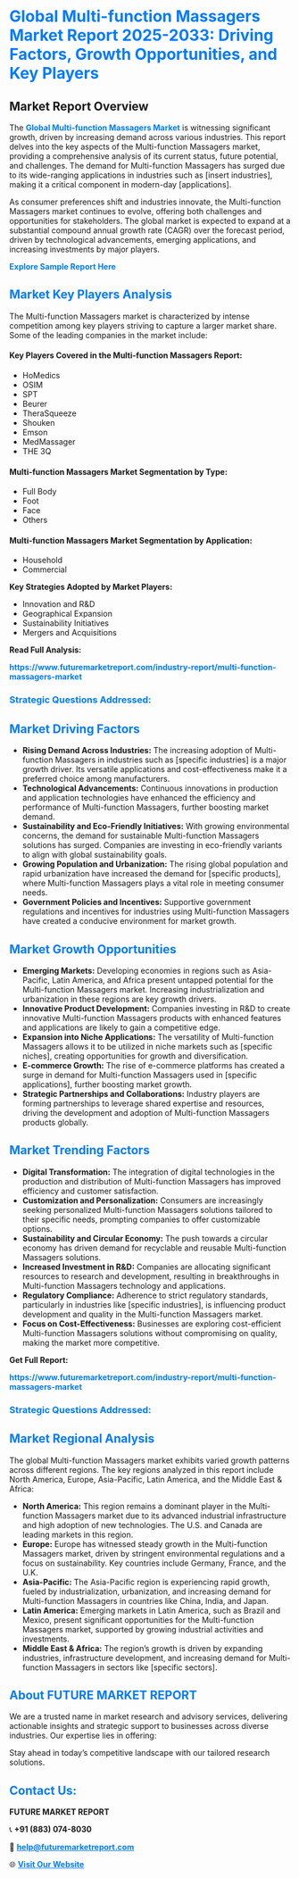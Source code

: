 <h1 style="color: #007BFF;">Global Multi-function Massagers Market Report 2025-2033: Driving Factors, Growth Opportunities, and Key Players</h1>

<section id="overview">
<h2>Market Report Overview</h2>
<p>The <a href="https://www.futuremarketreport.com/industry-report/multi-function-massagers-market" style="color: #007BFF; text-decoration: none;"><strong>Global Multi-function Massagers Market</strong></a> is witnessing significant growth, driven by increasing demand across various industries. This report delves into the key aspects of the Multi-function Massagers market, providing a comprehensive analysis of its current status, future potential, and challenges. The demand for Multi-function Massagers has surged due to its wide-ranging applications in industries such as [insert industries], making it a critical component in modern-day [applications].</p>
<p>As consumer preferences shift and industries innovate, the Multi-function Massagers market continues to evolve, offering both challenges and opportunities for stakeholders. The global market is expected to expand at a substantial compound annual growth rate (CAGR) over the forecast period, driven by technological advancements, emerging applications, and increasing investments by major players.</p>
</section>

<section id="overview">
<p><a href="https://www.futuremarketreport.com/request-sample/reportId=83224" style="color: #007BFF; text-decoration: none;"><strong>Explore Sample Report Here</strong></a></p>
</section>

<section id="key-players">
<h2 style="color: #007BFF;">Market Key Players Analysis</h2>
<p>The Multi-function Massagers market is characterized by intense competition among key players striving to capture a larger market share. Some of the leading companies in the market include:</p>
<h4>Key Players Covered in the Multi-function Massagers Report:</h4>
<ul><li>HoMedics</li><li>OSIM</li><li>SPT</li><li>Beurer</li><li>TheraSqueeze</li><li>Shouken</li><li>Emson</li><li>MedMassager</li><li>THE 3Q</li></ul>
<h4>Multi-function Massagers Market Segmentation by Type:</h4>
<ul><li>Full Body</li><li>Foot</li><li>Face</li><li>Others</li></ul>

<h4>Multi-function Massagers Market Segmentation by Application:</h4>
<ul><li>Household</li><li>Commercial</li></ul>
<p><strong>Key Strategies Adopted by Market Players:</strong></p>
<ul>
<li>Innovation and R&D</li>
<li>Geographical Expansion</li>
<li>Sustainability Initiatives</li>
<li>Mergers and Acquisitions</li>
</ul>
</section>

<section>
<p><strong>Read Full Analysis: </strong></p><a href="https://www.futuremarketreport.com/industry-report/multi-function-massagers-market" style="color: #007BFF; text-decoration: none;"><strong>https://www.futuremarketreport.com/industry-report/multi-function-massagers-market</strong></a>
<h3 style="color: #007BFF;">Strategic Questions Addressed:</h3>
</section>

<section id="driving-factors">
<h2 style="color: #007BFF;">Market Driving Factors</h2>
<ul>
<li><strong>Rising Demand Across Industries:</strong> The increasing adoption of Multi-function Massagers in industries such as [specific industries] is a major growth driver. Its versatile applications and cost-effectiveness make it a preferred choice among manufacturers.</li>
<li><strong>Technological Advancements:</strong> Continuous innovations in production and application technologies have enhanced the efficiency and performance of Multi-function Massagers, further boosting market demand.</li>
<li><strong>Sustainability and Eco-Friendly Initiatives:</strong> With growing environmental concerns, the demand for sustainable Multi-function Massagers solutions has surged. Companies are investing in eco-friendly variants to align with global sustainability goals.</li>
<li><strong>Growing Population and Urbanization:</strong> The rising global population and rapid urbanization have increased the demand for [specific products], where Multi-function Massagers plays a vital role in meeting consumer needs.</li>
<li><strong>Government Policies and Incentives:</strong> Supportive government regulations and incentives for industries using Multi-function Massagers have created a conducive environment for market growth.</li>
</ul>
</section>

<section id="growth-opportunities">
<h2 style="color: #007BFF;">Market Growth Opportunities</h2>
<ul>
<li><strong>Emerging Markets:</strong> Developing economies in regions such as Asia-Pacific, Latin America, and Africa present untapped potential for the Multi-function Massagers market. Increasing industrialization and urbanization in these regions are key growth drivers.</li>
<li><strong>Innovative Product Development:</strong> Companies investing in R&D to create innovative Multi-function Massagers products with enhanced features and applications are likely to gain a competitive edge.</li>
<li><strong>Expansion into Niche Applications:</strong> The versatility of Multi-function Massagers allows it to be utilized in niche markets such as [specific niches], creating opportunities for growth and diversification.</li>
<li><strong>E-commerce Growth:</strong> The rise of e-commerce platforms has created a surge in demand for Multi-function Massagers used in [specific applications], further boosting market growth.</li>
<li><strong>Strategic Partnerships and Collaborations:</strong> Industry players are forming partnerships to leverage shared expertise and resources, driving the development and adoption of Multi-function Massagers products globally.</li>
</ul>
</section>

<section id="trending-factors">
<h2 style="color: #007BFF;">Market Trending Factors</h2>
<ul>
<li><strong>Digital Transformation:</strong> The integration of digital technologies in the production and distribution of Multi-function Massagers has improved efficiency and customer satisfaction.</li>
<li><strong>Customization and Personalization:</strong> Consumers are increasingly seeking personalized Multi-function Massagers solutions tailored to their specific needs, prompting companies to offer customizable options.</li>
<li><strong>Sustainability and Circular Economy:</strong> The push towards a circular economy has driven demand for recyclable and reusable Multi-function Massagers solutions.</li>
<li><strong>Increased Investment in R&D:</strong> Companies are allocating significant resources to research and development, resulting in breakthroughs in Multi-function Massagers technology and applications.</li>
<li><strong>Regulatory Compliance:</strong> Adherence to strict regulatory standards, particularly in industries like [specific industries], is influencing product development and quality in the Multi-function Massagers market.</li>
<li><strong>Focus on Cost-Effectiveness:</strong> Businesses are exploring cost-efficient Multi-function Massagers solutions without compromising on quality, making the market more competitive.</li>
</ul>
</section>

<section>
<p><strong>Get Full Report: </strong></p><a href="https://www.futuremarketreport.com/industry-report/multi-function-massagers-market" style="color: #007BFF; text-decoration: none;"><strong>https://www.futuremarketreport.com/industry-report/multi-function-massagers-market</strong></a>
<h3 style="color: #007BFF;">Strategic Questions Addressed:</h3>
</section>


<section id="regional-analysis">
<h2 style="color: #007BFF;">Market Regional Analysis</h2>
<p>The global Multi-function Massagers market exhibits varied growth patterns across different regions. The key regions analyzed in this report include North America, Europe, Asia-Pacific, Latin America, and the Middle East & Africa:</p>
<ul>
<li><strong>North America:</strong> This region remains a dominant player in the Multi-function Massagers market due to its advanced industrial infrastructure and high adoption of new technologies. The U.S. and Canada are leading markets in this region.</li>
<li><strong>Europe:</strong> Europe has witnessed steady growth in the Multi-function Massagers market, driven by stringent environmental regulations and a focus on sustainability. Key countries include Germany, France, and the U.K.</li>
<li><strong>Asia-Pacific:</strong> The Asia-Pacific region is experiencing rapid growth, fueled by industrialization, urbanization, and increasing demand for Multi-function Massagers in countries like China, India, and Japan.</li>
<li><strong>Latin America:</strong> Emerging markets in Latin America, such as Brazil and Mexico, present significant opportunities for the Multi-function Massagers market, supported by growing industrial activities and investments.</li>
<li><strong>Middle East & Africa:</strong> The region’s growth is driven by expanding industries, infrastructure development, and increasing demand for Multi-function Massagers in sectors like [specific sectors].</li>
</ul>
</section>

<footer>
<h2 style="color: #007BFF;">About FUTURE MARKET REPORT</h2>
<p>We are a trusted name in market research and advisory services, delivering actionable insights and strategic support to businesses across diverse industries. Our expertise lies in offering:</p>

<p>Stay ahead in today’s competitive landscape with our tailored research solutions.</p>

<h2 style="color: #007BFF;">Contact Us:</h2>
<p><strong>FUTURE MARKET REPORT</strong></p>
<p>📞 <strong>+91 (883) 074-8030</strong></p>
<p>📧 <strong><a href="mailto:help@futuremarketreport.com" style="color: #007BFF;">help@futuremarketreport.com</a></strong></p>
<p>🌐 <strong><a href="https://www.futuremarketreport.com/" style="color: #007BFF;">Visit Our Website</a></strong></p>
</footer>